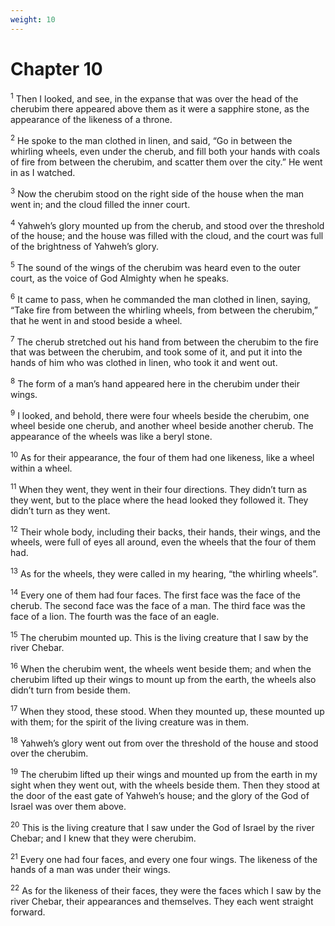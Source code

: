 ```yaml
---
weight: 10
---
```


# Chapter 10

<sup>1</sup> Then I looked, and see, in the expanse that was over the head of the cherubim there appeared above them as it were a sapphire stone, as the appearance of the likeness of a throne. 

<sup>2</sup> He spoke to the man clothed in linen, and said, “Go in between the whirling wheels, even under the cherub, and fill both your hands with coals of fire from between the cherubim, and scatter them over the city.” He went in as I watched. 

<sup>3</sup> Now the cherubim stood on the right side of the house when the man went in; and the cloud filled the inner court. 

<sup>4</sup> Yahweh’s glory mounted up from the cherub, and stood over the threshold of the house; and the house was filled with the cloud, and the court was full of the brightness of Yahweh’s glory. 

<sup>5</sup> The sound of the wings of the cherubim was heard even to the outer court, as the voice of God Almighty when he speaks. 

<sup>6</sup> It came to pass, when he commanded the man clothed in linen, saying, “Take fire from between the whirling wheels, from between the cherubim,” that he went in and stood beside a wheel. 

<sup>7</sup> The cherub stretched out his hand from between the cherubim to the fire that was between the cherubim, and took some of it, and put it into the hands of him who was clothed in linen, who took it and went out. 

<sup>8</sup> The form of a man’s hand appeared here in the cherubim under their wings. 

<sup>9</sup> I looked, and behold, there were four wheels beside the cherubim, one wheel beside one cherub, and another wheel beside another cherub. The appearance of the wheels was like a beryl stone. 

<sup>10</sup> As for their appearance, the four of them had one likeness, like a wheel within a wheel. 

<sup>11</sup> When they went, they went in their four directions. They didn’t turn as they went, but to the place where the head looked they followed it. They didn’t turn as they went. 

<sup>12</sup> Their whole body, including their backs, their hands, their wings, and the wheels, were full of eyes all around, even the wheels that the four of them had. 

<sup>13</sup> As for the wheels, they were called in my hearing, “the whirling wheels”. 

<sup>14</sup> Every one of them had four faces. The first face was the face of the cherub. The second face was the face of a man. The third face was the face of a lion. The fourth was the face of an eagle. 

<sup>15</sup> The cherubim mounted up. This is the living creature that I saw by the river Chebar. 

<sup>16</sup> When the cherubim went, the wheels went beside them; and when the cherubim lifted up their wings to mount up from the earth, the wheels also didn’t turn from beside them. 

<sup>17</sup> When they stood, these stood. When they mounted up, these mounted up with them; for the spirit of the living creature was in them. 

<sup>18</sup> Yahweh’s glory went out from over the threshold of the house and stood over the cherubim. 

<sup>19</sup> The cherubim lifted up their wings and mounted up from the earth in my sight when they went out, with the wheels beside them. Then they stood at the door of the east gate of Yahweh’s house; and the glory of the God of Israel was over them above. 

<sup>20</sup> This is the living creature that I saw under the God of Israel by the river Chebar; and I knew that they were cherubim. 

<sup>21</sup> Every one had four faces, and every one four wings. The likeness of the hands of a man was under their wings. 

<sup>22</sup> As for the likeness of their faces, they were the faces which I saw by the river Chebar, their appearances and themselves. They each went straight forward. 



